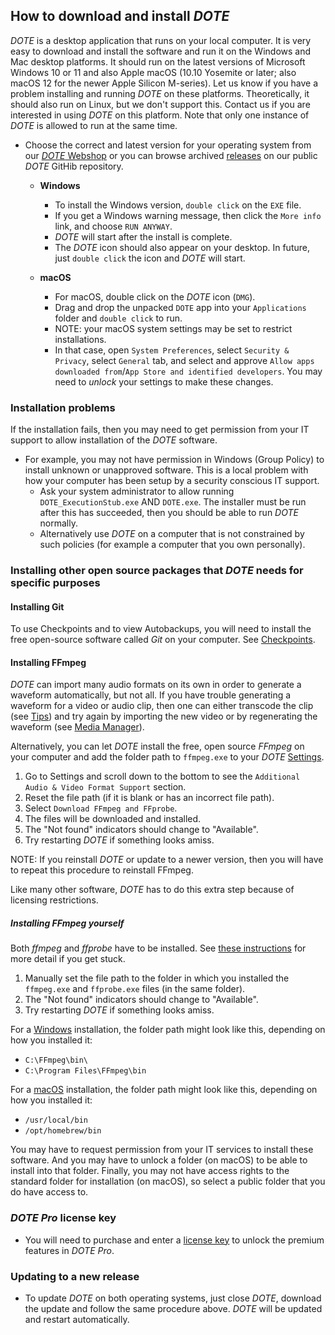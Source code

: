 ## How to download and install _DOTE_

_DOTE_ is a desktop application that runs on your local computer.
It is very easy to download and install the software and run it on the Windows and Mac desktop platforms.
It should run on the latest versions of Microsoft Windows 10 or 11 and also Apple macOS (10.10 Yosemite or later; also macOS 12 for the newer Apple Silicon M-series).
Let us know if you have a problem installing and running _DOTE_ on these platforms.
Theoretically, it should also run on Linux, but we don't support this.
Contact us if you are interested in using _DOTE_ on this platform.
Note that only one instance of _DOTE_ is allowed to run at the same time.

- Choose the correct and latest version for your operating system from our [_DOTE_ Webshop](https://dote.sfx.aau.dk/downloads) or you can browse archived [releases](https://github.com/BigSoftVideo/DOTE/releases) on our public _DOTE_ GitHib repository.

    - **Windows**
        - To install the Windows version, `double click` on the `EXE` file.
        - If you get a Windows warning message, then click the `More info` link, and choose `RUN ANYWAY`.
        - _DOTE_ will start after the install is complete.
        - The _DOTE_ icon should also appear on your desktop.
        In future, just `double click` the icon and _DOTE_ will start.

    - **macOS**
        - For macOS, double click on the _DOTE_ icon (`DMG`).
        - Drag and drop the unpacked `DOTE` app into your `Applications` folder and `double click` to run.
        - NOTE: your macOS system settings may be set to restrict installations.
        - In that case, open `System Preferences`, select `Security & Privacy`, select `General` tab, and select and approve `Allow apps downloaded from`/`App Store and identified developers`.
        You may need to _unlock_ your settings to make these changes.

### Installation problems <a id='problems'></a>

If the installation fails, then you may need to get permission from your IT support to allow installation of the _DOTE_ software.

- For example, you may not have permission in Windows (Group Policy) to install unknown or unapproved software.
This is a local problem with how your computer has been setup by a security conscious IT support.
    - Ask your system administrator to allow running `DOTE_ExecutionStub.exe` AND `DOTE.exe`.
    The installer must be run after this has succeeded, then you should be able to run _DOTE_ normally.
    - Alternatively use _DOTE_ on a computer that is not constrained by such policies (for example a computer that you own personally).

### Installing other open source packages that _DOTE_ needs for specific purposes

#### Installing Git <a id='git'></a>

To use Checkpoints and to view Autobackups, you will need to install the free open-source software called _Git_ on your computer. See [Checkpoints](versioncontrol.md#setup).

#### Installing FFmpeg <a id='ffmpeg'></a>

_DOTE_ can import many audio formats on its own in order to generate a waveform automatically, but not all.
If you have trouble generating a waveform for a video or audio clip, then one can either transcode the clip (see [Tips](tips.md)) and try again by importing the new video or by regenerating the waveform (see [Media Manager](media.md)).

Alternatively, you can let _DOTE_ install the free, open source _FFmpeg_ on your computer and add the folder path to `ffmpeg.exe` to your _DOTE_ [Settings](settings.md).

1. Go to Settings and scroll down to the bottom to see the `Additional Audio & Video Format Support` section.
2. Reset the file path (if it is blank or has an incorrect file path).
3. Select `Download FFmpeg and FFprobe`.
4. The files will be downloaded and installed.
5. The "Not found" indicators should change to "Available".
6. Try restarting _DOTE_ if something looks amiss.

NOTE: If you reinstall _DOTE_ or update to a newer version, then you will have to repeat this procedure to reinstall FFmpeg.

Like many other software, _DOTE_ has to do this extra step because of licensing restrictions.

##### Installing FFmpeg yourself

Both _ffmpeg_ and _ffprobe_ have to be installed.
See [these instructions](https://bbc.github.io/bbcat-orchestration-docs/installation-mac-manual/) for more detail if you get stuck.

1. Manually set the file path to the folder in which you installed the `ffmpeg.exe` and `ffprobe.exe` files (in the same folder).
2. The "Not found" indicators should change to "Available".
3. Try restarting _DOTE_ if something looks amiss.

For a [Windows](https://www.gyan.dev/ffmpeg/builds/ffmpeg-release-essentials.zip) installation, the folder path might look like this, depending on how you installed it:
- `C:\FFmpeg\bin\`
- `C:\Program Files\FFmpeg\bin`

For a [macOS](https://evermeet.cx/ffmpeg/) installation, the folder path might look like this, depending on how you installed it:

- `/usr/local/bin`
- `/opt/homebrew/bin`

You may have to request permission from your IT services to install these software.
And you may have to unlock a folder (on macOS) to be able to install into that folder.
Finally, you may not have access rights to the standard folder for installation (on macOS), so select a public folder that you do have access to.

### _DOTE Pro_ license key

- You will need to purchase and enter a [license key](pro.md#license) to unlock the premium features in _DOTE Pro_.

### Updating to a new release

- To update _DOTE_ on both operating systems, just close _DOTE_, download the update and follow the same procedure above.
_DOTE_ will be updated and restart automatically.
